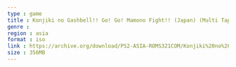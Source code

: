 ```yaml
---
type : game
title : Konjiki no Gashbell!! Go! Go! Mamono Fight!! (Japan) (Multi Tap (SCPH-10090) Doukonban)
genre : 
region : asia
format : iso
link : https://archive.org/download/PS2-ASIA-ROMS321COM/Konjiki%20no%20Gashbell%21%21%20Go%21%20Go%21%20Mamono%20Fight%21%21%20%28Japan%29%20%28Multi%20Tap%20%28SCPH-10090%29%20Doukonban%29.7z
size : 356MB
---
```

